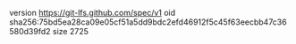 version https://git-lfs.github.com/spec/v1
oid sha256:75bd5ea28ca09e05cf51a5dd9bdc2efd46912f5c45f63eecbb47c36580d39fd2
size 2725
